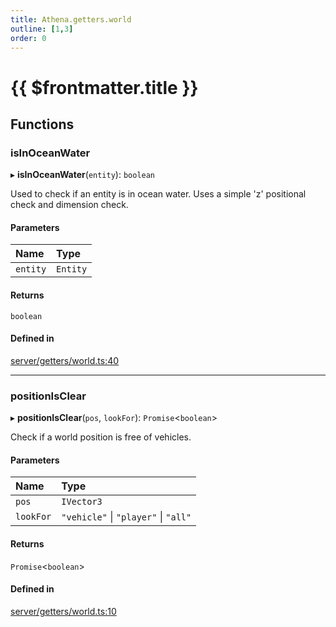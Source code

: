 ```yaml
---
title: Athena.getters.world
outline: [1,3]
order: 0
---
```


# {{ $frontmatter.title }}


## Functions

### isInOceanWater

▸ **isInOceanWater**(`entity`): `boolean`

Used to check if an entity is in ocean water.
Uses a simple 'z' positional check and dimension check.

#### Parameters

| Name | Type |
| :------ | :------ |
| `entity` | `Entity` |

#### Returns

`boolean`

#### Defined in

[server/getters/world.ts:40](https://github.com/Stuyk/altv-athena/blob/552012ca4/src/core/server/getters/world.ts#L40)

___

### positionIsClear

▸ **positionIsClear**(`pos`, `lookFor`): `Promise`<`boolean`\>

Check if a world position is free of vehicles.

#### Parameters

| Name | Type |
| :------ | :------ |
| `pos` | `IVector3` |
| `lookFor` | ``"vehicle"`` \| ``"player"`` \| ``"all"`` |

#### Returns

`Promise`<`boolean`\>

#### Defined in

[server/getters/world.ts:10](https://github.com/Stuyk/altv-athena/blob/552012ca4/src/core/server/getters/world.ts#L10)
